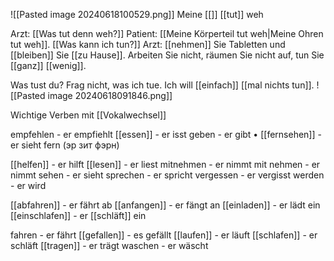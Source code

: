 ![[Pasted image 20240618100529.png]]
Meine [[]] [[tut]] weh


Arzt: [[Was tut denn weh?]]
Patient: [[Meine Körperteil tut weh|Meine Ohren tut weh]]. [[Was kann ich tun?]]
Arzt: [[nehmen]] Sie Tabletten und [[bleiben]] Sie [[zu Hause]].
Arbeiten Sie nicht, räumen Sie nicht auf, tun Sie [[ganz]] [[wenig]].


Was tust du?  Frag nicht, was ich tue. Ich will [[einfach]] [[mal nichts tun]].
![[Pasted image 20240618091846.png]]


Wichtige Verben mit [[Vokalwechsel]]

empfehlen - er empfiehlt 
[[essen]] - er isst 
geben - er gibt • 
[[fernsehen]] - er sieht fern (эр зит фэрн)

[[helfen]] - er hilft 
[[lesen]] - er liest 
mitnehmen - er nimmt mit 
nehmen - er nimmt
sehen - er sieht 
sprechen - er spricht 
vergessen - er vergisst
werden - er wird



[[abfahren]] - er fährt ab
[[anfangen]] - er fängt an
[[einladen]] - er lädt ein
[[einschlafen]] - er [[schläft]] ein

fahren - er fährt
[[gefallen]] - es gefällt
[[laufen]] - er läuft
[[schlafen]] - er schläft
[[tragen]] - er trägt 
waschen - er wäscht